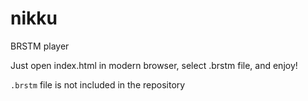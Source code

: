 # nikku

BRSTM player

Just open index.html in modern browser, select .brstm file, and enjoy!

`.brstm` file is not included in the repository
